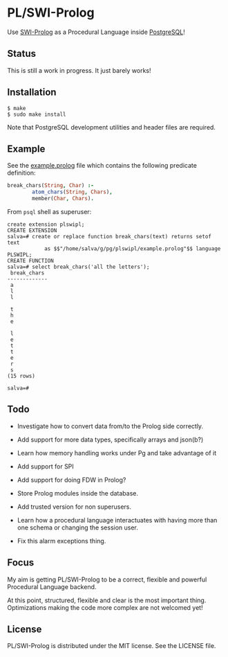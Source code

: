 # PL/SWI-Prolog

Use [SWI-Prolog](http://www.swi-prolog.org/) as a Procedural Language
inside [PostgreSQL](http://www.postgresql.org/)!

## Status

This is still a work in progress. It just barely works!

## Installation

    $ make
    $ sudo make install

Note that PostgreSQL development utilities and header files are required.

## Example

See the [example.prolog](./example.prolog) file which contains the following predicate definition:

```prolog
break_chars(String, Char) :-
        atom_chars(String, Chars),
        member(Char, Chars).
```

From `psql` shell as superuser:

    create extension plswipl;
    CREATE EXTENSION
    salva=# create or replace function break_chars(text) returns setof text
                as $$"/home/salva/g/pg/plswipl/example.prolog"$$ language PLSWIPL;
    CREATE FUNCTION
    salva=# select break_chars('all the letters');
     break_chars
    -------------
     a
     l
     l
      
     t
     h
     e
      
     l
     e
     t
     t
     e
     r
     s
    (15 rows)
    
    salva=# 

## Todo

- Investigate how to convert data from/to the Prolog side correctly.

- Add support for more data types, specifically arrays and json(b?)

- Learn how memory handling works under Pg and take advantage of it

- Add support for SPI

- Add support for doing FDW in Prolog?

- Store Prolog modules inside the database.

- Add trusted version for non superusers.

- Learn how a procedural language interactuates with having more than
  one schema or changing the session user.

- Fix this alarm exceptions thing.

## Focus

My aim is getting PL/SWI-Prolog to be a correct, flexible
and powerful Procedural Language backend.

At this point, structured, flexible and clear is the most important
thing. Optimizations making the code more complex are not welcomed
yet!

## License

PL/SWI-Prolog is distributed under the MIT license. See the LICENSE file.
